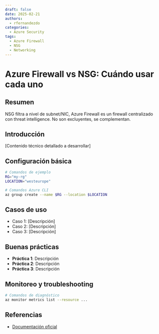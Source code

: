 ```yaml
---
draft: false
date: 2025-02-21
authors:
  - rfernandezdo
categories:
  - Azure Security
tags:
  - Azure Firewall
  - NSG
  - Networking
---
```


# Azure Firewall vs NSG: Cuándo usar cada uno

## Resumen

NSG filtra a nivel de subnet/NIC, Azure Firewall es un firewall centralizado con threat intelligence. No son excluyentes, se complementan.

## Introducción

[Contenido técnico detallado a desarrollar]

## Configuración básica

```bash
# Comandos de ejemplo
RG="my-rg"
LOCATION="westeurope"

# Comandos Azure CLI
az group create --name $RG --location $LOCATION
```

## Casos de uso

- Caso 1: [Descripción]
- Caso 2: [Descripción]  
- Caso 3: [Descripción]

## Buenas prácticas

- **Práctica 1**: Descripción
- **Práctica 2**: Descripción
- **Práctica 3**: Descripción

## Monitoreo y troubleshooting

```bash
# Comandos de diagnóstico
az monitor metrics list --resource ...
```

## Referencias

- [Documentación oficial](https://learn.microsoft.com/en-us/azure/)
